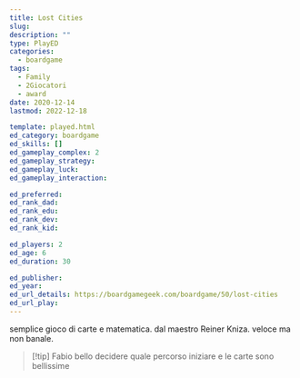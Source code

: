 ```yaml
---
title: Lost Cities
slug: 
description: ""
type: PlayED
categories:
  - boardgame
tags:
  - Family
  - 2Giocatori
  - award
date: 2020-12-14
lastmod: 2022-12-18

template: played.html
ed_category: boardgame
ed_skills: []
ed_gameplay_complex: 2
ed_gameplay_strategy: 
ed_gameplay_luck: 
ed_gameplay_interaction: 

ed_preferred: 
ed_rank_dad: 
ed_rank_edu: 
ed_rank_dev: 
ed_rank_kid: 

ed_players: 2
ed_age: 6
ed_duration: 30

ed_publisher: 
ed_year: 
ed_url_details: https://boardgamegeek.com/boardgame/50/lost-cities
ed_url_play: 
---
```


semplice gioco di carte e matematica. dal maestro Reiner Kniza.
veloce ma non banale.

> [!tip] Fabio
> bello decidere quale percorso iniziare e le carte sono bellissime


